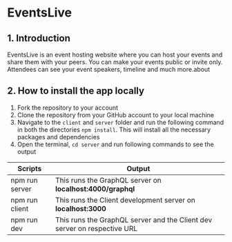 # EventsLive

## 1. Introduction

EventsLive is an event hosting website where you can host your events and share them with your peers. You can make your events public or invite only. Attendees can see your event speakers, timeline and much more.about

## 2. How to install the app locally

1. Fork the repository to your account
1. Clone the repository from your GitHub account to your local machine
1. Navigate to the `client` and `server` folder and run the following command in both the directories `npm install`. This will install all the necessary packages and dependencies
1. Open the terminal, `cd server` and run following commands to see the output

| Scripts        | Output                                                                   |
| -------------- | ------------------------------------------------------------------------ |
| npm run server | This runs the GraphQL server on **localhost:4000/graphql**               |
| npm run client | This runs the Client development server on **localhost:3000**            |
| npm run dev    | This runs the GraphQL server and the Client dev server on respective URL |
